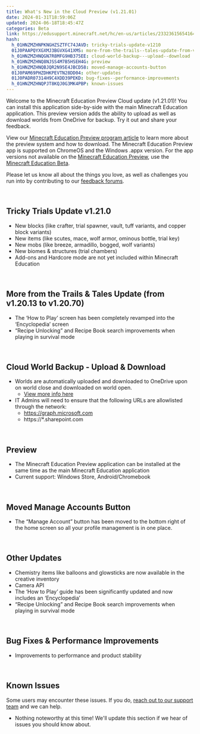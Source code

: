 ```yaml
---
title: What's New in the Cloud Preview (v1.21.01)
date: 2024-01-31T18:59:06Z
updated: 2024-06-18T18:45:47Z
categories: Beta
link: https://edusupport.minecraft.net/hc/en-us/articles/23323615654164-What-s-New-in-the-Cloud-Preview-v1-21-01
hash:
  h_01HNZMZHNPKNGHZSZTFC74JAVD: tricky-trials-update-v1210
  01J0PAAPQYXGXMJ3BGVXG41XMS: more-from-the-trails--tales-update-from-v12013-to-v12070
  h_01HNZMZHNQGN7R8MFG9HB375EE: cloud-world-backup---upload--download
  h_01HNZMZHNQ8NJSS4M7B5HSEH4G: preview
  h_01HNZMZHNQBJQR2N95E4JBCD58: moved-manage-accounts-button
  01J0PAM69PHZDHKPEVTN28DD04: other-updates
  01J0PADR07314H9C4XDD39PEKD: bug-fixes--performance-improvements
  h_01HNZMZHNQPJT8KQJ0G3MK4PBP: known-issues
---
```


Welcome to the Minecraft Education Preview Cloud update (v1.21.01)! You can install this application side-by-side with the main Minecraft Education application. This preview version adds the ability to upload as well as download worlds from OneDrive for backup. Try it out and share your feedback.

View our [Minecraft Education Preview program article](https://aka.ms/MCEDUPreviewFAQ) to learn more about the preview system and how to download. The Minecraft Education Preview app is supported on ChromeOS and the Windows .appx version. For the app versions not available on the [Minecraft Education Preview](https://educommunity.minecraft.net/hc/en-us/articles/23498937165844), use the [Minecraft Education Beta](https://educommunity.minecraft.net/hc/en-us/articles/360061391892). 

Please let us know all about the things you love, as well as challenges you run into by contributing to our [feedback forums](https://aka.ms/MEEPreviewFeedback).

 

## **Tricky Trials Update v1.21.0**

- New blocks (like crafter, trial spawner, vault, tuff variants, and copper block variants)
- New items (like scutes, mace, wolf armor, ominous bottle, trial key)
- New mobs (like breeze, armadillo, bogged, wolf variants)
- New biomes & structures (trial chambers)
- Add-ons and Hardcore mode are not yet included within Minecraft Education

 

## **More from the Trails & Tales Update (from v1.20.13 to v1.20.70)**

- The ‘How to Play’ screen has been completely revamped into the ‘Encyclopedia’ screen
- “Recipe Unlocking” and Recipe Book search improvements when playing in survival mode

 

## **Cloud World Backup - Upload & Download**

- Worlds are automatically uploaded and downloaded to OneDrive upon on world close and downloaded on world open.  
  - [View more info here](https://aka.ms/mceducloudkb)
- IT Admins will need to ensure that the following URLs are allowlisted through the network:
  - https://graph.microsoft.com
  - https://\*.sharepoint.com

 

## **Preview**

- The Minecraft Education Preview application can be installed at the same time as the main Minecraft Education application
- Current support: Windows Store, Android/Chromebook

 

## **Moved Manage Accounts Button**

- The “Manage Account” button has been moved to the bottom right of the home screen so all your profile management is in one place.

 

## **Other Updates**

- Chemistry items like balloons and glowsticks are now available in the creative inventory
- Camera API
- The ‘How to Play’ guide has been significantly updated and now includes an ‘Encyclopedia’
- “Recipe Unlocking” and Recipe Book search improvements when playing in survival mode

 

## **Bug Fixes & Performance Improvements**

- Improvements to performance and product stability

 

## **Known Issues**

Some users may encounter these issues. If you do, [reach out to our support team](https://aka.ms/MEE_New_Request) and we can help.

- Nothing noteworthy at this time! We'll update this section if we hear of issues you should know about.
